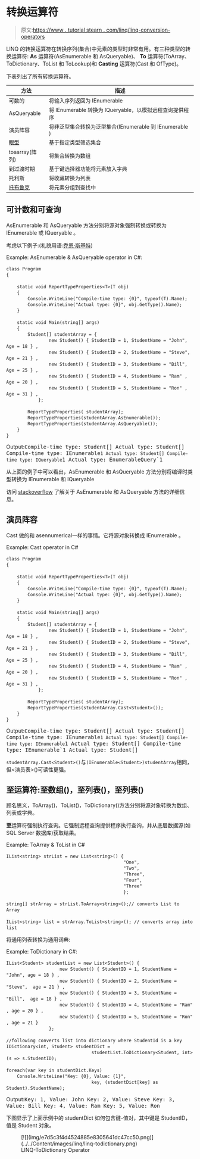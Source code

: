 # 转换运算符

> 原文:[https://www . tutorial stearn . com/linq/linq-conversion-operators](https://www.tutorialsteacher.com/linq/linq-conversion-operators)

LINQ 的转换运算符在转换序列(集合)中元素的类型时非常有用。有三种类型的转换运算符: **As** 运算符(AsEnumerable 和 AsQueryable)、 **To** 运算符(ToArray、ToDictionary、ToList 和 ToLookup)和 **Casting** 运算符(Cast 和 OfType)。

下表列出了所有转换运算符。

| 方法 | 描述 |
| --- | --- |
| 可数的 | 将输入序列返回为 IEnumerable |
| AsQueryable | 将 IEnumerable <t>转换为 IQueryable，以模拟远程查询提供程序</t> |
| 演员阵容 | 将非泛型集合转换为泛型集合(IEnumerable 到 IEnumerable <t>)</t> |
| [眼型](/linq/linq-filtering-operators-oftype) | 基于指定类型筛选集合 |
| toaarray(阵列) | 将集合转换为数组 |
| 到过渡时期 | 基于键选择器功能将元素放入字典 |
| 托利斯 | 将收藏转换为列表 |
| [托布鲁克](/linq/linq-grouping-operator-groupby-tolookup) | 将元素分组到查找中 |

## 可计数和可查询

AsEnumerable 和 AsQueryable 方法分别将源对象强制转换或转换为 IEnumerable <t>或 IQueryable <t>。</t></t>

考虑以下例子:(礼貌用语:[乔恩·斯基特](https://stackoverflow.com/a/9063184/861716))

Example: AsEnumerable & AsQueryable operator in C#:

```
class Program
{

    static void ReportTypeProperties<T>(T obj)
    {
        Console.WriteLine("Compile-time type: {0}", typeof(T).Name);
        Console.WriteLine("Actual type: {0}", obj.GetType().Name);
    }

    static void Main(string[] args)
    {
        Student[] studentArray = { 
                new Student() { StudentID = 1, StudentName = "John", Age = 18 } ,
                new Student() { StudentID = 2, StudentName = "Steve",  Age = 21 } ,
                new Student() { StudentID = 3, StudentName = "Bill",  Age = 25 } ,
                new Student() { StudentID = 4, StudentName = "Ram" , Age = 20 } ,
                new Student() { StudentID = 5, StudentName = "Ron" , Age = 31 } ,
            };   

        ReportTypeProperties( studentArray);
        ReportTypeProperties(studentArray.AsEnumerable());
        ReportTypeProperties(studentArray.AsQueryable());   
    }
}
```

Output:<samp>Compile-time type: Student[]
Actual type: Student[]
Compile-time type: IEnumerable`1
Actual type: Student[]
Compile-time type: IQueryable`1
Actual type: EnumerableQuery`1</samp>

从上面的例子中可以看出，AsEnumerable 和 AsQueryable 方法分别将编译时类型转换为 IEnumerable 和 IQueryable

访问 [stackoverflow](https://stackoverflow.com/questions/17968469/whats-the-differences-between-tolist-asenumerable-asqueryable) 了解关于 AsEnumerable 和 AsQueryable 方法的详细信息。

## 演员阵容

Cast 做的和 asennumerical<t>一样的事情。它将源对象转换成 IEnumerable <t>。</t></t>

Example: Cast operator in C#

```
class Program
{

    static void ReportTypeProperties<T>(T obj)
    {
        Console.WriteLine("Compile-time type: {0}", typeof(T).Name);
        Console.WriteLine("Actual type: {0}", obj.GetType().Name);
    }

    static void Main(string[] args)
    {
        Student[] studentArray = { 
                new Student() { StudentID = 1, StudentName = "John", Age = 18 } ,
                new Student() { StudentID = 2, StudentName = "Steve",  Age = 21 } ,
                new Student() { StudentID = 3, StudentName = "Bill",  Age = 25 } ,
                new Student() { StudentID = 4, StudentName = "Ram" , Age = 20 } ,
                new Student() { StudentID = 5, StudentName = "Ron" , Age = 31 } ,
            };   

        ReportTypeProperties( studentArray);
        ReportTypeProperties(studentArray.Cast<Student>());
    }
}
```

Output:<samp>Compile-time type: Student[]
Actual type: Student[]
Compile-time type: IEnumerable`1
Actual type: Student[]
Compile-time type: IEnumerable`1
Actual type: Student[]
Compile-time type: IEnumerable`1
Actual type: Student[]</samp> 

`studentArray.Cast<Student>()`与`(IEnumerable<Student>)studentArray`相同，但<演员表>()可读性更强。

## 至运算符:至数组()，至列表()，至列表()

顾名思义，ToArray()，ToList()，ToDictionary()方法分别将源对象转换为数组、列表或字典。

**至**运算符强制执行查询。它强制远程查询提供程序执行查询，并从底层数据源(如 SQL Server 数据库)获取结果。

Example: ToArray & ToList in C#

```
IList<string> strList = new List<string>() { 
                                            "One", 
                                            "Two", 
                                            "Three", 
                                            "Four", 
                                            "Three" 
                                            };

string[] strArray = strList.ToArray<string>();// converts List to Array

IList<string> list = strArray.ToList<string>(); // converts array into list
```

将通用列表转换为通用词典:

Example: ToDictionary in C#:

```
IList<Student> studentList = new List<Student>() { 
                    new Student() { StudentID = 1, StudentName = "John", age = 18 } ,
                    new Student() { StudentID = 2, StudentName = "Steve",  age = 21 } ,
                    new Student() { StudentID = 3, StudentName = "Bill",  age = 18 } ,
                    new Student() { StudentID = 4, StudentName = "Ram" , age = 20 } ,
                    new Student() { StudentID = 5, StudentName = "Ron" , age = 21 } 
                };

//following converts list into dictionary where StudentId is a key
IDictionary<int, Student> studentDict = 
                                studentList.ToDictionary<Student, int>(s => s.StudentID); 

foreach(var key in studentDict.Keys)
	Console.WriteLine("Key: {0}, Value: {1}", 
                                key, (studentDict[key] as Student).StudentName);
```

Output:<samp>Key: 1, Value: John
Key: 2, Value: Steve
Key: 3, Value: Bill
Key: 4, Value: Ram
Key: 5, Value: Ron</samp>

下图显示了上面示例中的 studentDict 如何包含键-值对，其中键是 StudentID，值是 Student 对象。

<figure>[![](img/e7d5c3f4d4524885e8305641dc47cc50.png)](../../Content/images/linq/linq-todictionary.png)

<figcaption>LINQ-ToDictionary Operator</figcaption>

</figure>